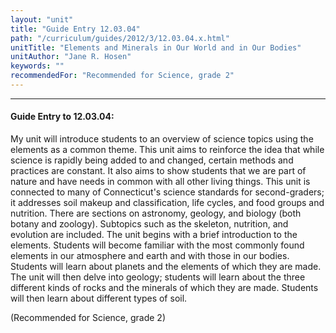 ```yaml
---
layout: "unit"
title: "Guide Entry 12.03.04"
path: "/curriculum/guides/2012/3/12.03.04.x.html"
unitTitle: "Elements and Minerals in Our World and in Our Bodies"
unitAuthor: "Jane R. Hosen"
keywords: ""
recommendedFor: "Recommended for Science, grade 2"
---
```

<body>
<hr/>
 <h4>
  Guide Entry to 12.03.04:
 </h4>
 <p>
  My unit will introduce students to an overview of science topics using the elements as a common theme. This unit aims to reinforce the idea that while science is rapidly being added to and changed, certain methods and practices are constant. It also aims to show students that we are part of nature and have needs in common with all other living things. This unit is connected to many of Connecticut's science standards for second-graders; it addresses soil makeup and classification, life cycles, and food groups and nutrition. There are sections on astronomy, geology, and biology (both botany and zoology). Subtopics such as the skeleton, nutrition, and evolution are included. The unit begins with a brief introduction to the elements. Students will become familiar with the most commonly found elements in our atmosphere and earth and with those in our bodies. Students will learn about planets and the elements of which they are made.  The unit will then delve into geology; students will learn about the three different kinds of rocks and the minerals of which they are made. Students will then learn about different types of soil.
 </p>
<p>
  (Recommended for Science, grade 2)
 </p>

</body>